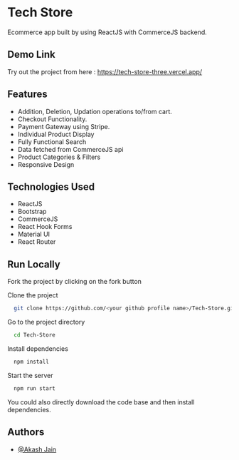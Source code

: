 
# Tech Store

Ecommerce app built by using ReactJS with CommerceJS backend.

## Demo Link

Try out the project from here : https://tech-store-three.vercel.app/

## Features

- Addition, Deletion, Updation operations to/from cart.
- Checkout Functionality.
- Payment Gateway using Stripe.
- Individual Product Display
- Fully Functional Search
- Data fetched from CommerceJS api
- Product Categories & Filters 
- Responsive Design



## Technologies Used

- ReactJS
- Bootstrap
- CommerceJS
- React Hook Forms
- Material UI
- React Router

## Run Locally
Fork the project by clicking on the fork button

Clone the project

```bash
  git clone https://github.com/<your github profile name>/Tech-Store.git
```

Go to the project directory

```bash
  cd Tech-Store
```

Install dependencies

```bash
  npm install
```

Start the server

```bash
  npm run start
```
You could also directly download the code base and then install dependencies.


  
## Authors

- [@Akash Jain](https://github.com/Akash20x)
